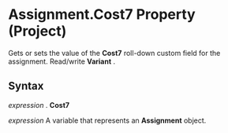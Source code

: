 
# Assignment.Cost7 Property (Project)

Gets or sets the value of the  **Cost7** roll-down custom field for the assignment. Read/write **Variant** .


## Syntax

 _expression_ . **Cost7**

 _expression_ A variable that represents an **Assignment** object.

